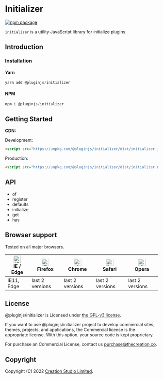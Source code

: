 # Initializer

[![npm package](https://img.shields.io/npm/v/@pluginjs/initializer.svg)](https://www.npmjs.com/package/@pluginjs/initializer)

`initializer` is a utility JavaScript library for initialize plugins.

## Introduction
### Installation

#### Yarn

```javascript
yarn add @pluginjs/initializer
```

#### NPM

```javascript
npm i @pluginjs/initializer
```

## Getting Started

**CDN:**

Development:

```html
<script src="https://unpkg.com/@pluginjs/initializer/dist/initializer.js"></script>
```

Production:

```html
<script src="https://unpkg.com/@pluginjs/initializer/dist/initializer.min.js"></script>
```

## API

- of
- register
- defaults
- initialize
- get
- has

## Browser support

Tested on all major browsers.

| [<img src="https://raw.githubusercontent.com/alrra/browser-logos/master/src/edge/edge_48x48.png" alt="IE / Edge" width="24px" height="24px" />](http://godban.github.io/browsers-support-badges/)</br>IE / Edge | [<img src="https://raw.githubusercontent.com/alrra/browser-logos/master/src/firefox/firefox_48x48.png" alt="Firefox" width="24px" height="24px" />](http://godban.github.io/browsers-support-badges/)</br>Firefox | [<img src="https://raw.githubusercontent.com/alrra/browser-logos/master/src/chrome/chrome_48x48.png" alt="Chrome" width="24px" height="24px" />](http://godban.github.io/browsers-support-badges/)</br>Chrome | [<img src="https://raw.githubusercontent.com/alrra/browser-logos/master/src/safari/safari_48x48.png" alt="Safari" width="24px" height="24px" />](http://godban.github.io/browsers-support-badges/)</br>Safari | [<img src="https://raw.githubusercontent.com/alrra/browser-logos/master/src/opera/opera_48x48.png" alt="Opera" width="24px" height="24px" />](http://godban.github.io/browsers-support-badges/)</br>Opera |
| --------- | --------- | --------- | --------- | --------- |
| IE11, Edge| last 2 versions| last 2 versions| last 2 versions| last 2 versions|

## License

@pluginjs/initializer is Licensed under [the GPL-v3 license](LICENSE).

If you want to use @pluginjs/initializer project to develop commercial sites, themes, projects, and applications, the Commercial license is the appropriate license. With this option, your source code is kept proprietary.

For purchase an Commercial License, contact us purchase@thecreation.co.

## Copyright

Copyright (C) 2022 [Creation Studio Limited](creationstudio.com).